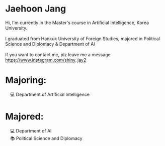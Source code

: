 # Jaehoon Jang

Hi, I'm currently in the Master's course in Artificial Intelligence, Korea University.<br><br>
I graduated from Hankuk University of Foreign Studies, majored in Political Science and Diplomacy & Department of AI<br><br>If you want to contact me, plz leave me a message https://www.instagram.com/shiny_jay2

# Majoring:<br>
&nbsp;&nbsp;&nbsp;&nbsp;:computer: Department of Artificial Intelligence<br>

# Majored:<br>
&nbsp;&nbsp;&nbsp;&nbsp;:computer: Department of AI<br>
&nbsp;&nbsp;&nbsp;&nbsp;:books: Political Science and Diplomacy


<!--
**ShinyJay2/ShinyJay2** is a ✨ _special_ ✨ repository because its `README.md` (this file) appears on your GitHub profile.

Here are some ideas to get you started:

- #:pencil2: I’m currently working on ...
- 🌱 I’m currently learning ...
- 👯 I’m looking to collaborate on ...
- 🤔 I’m looking for help with ...
- 💬 Ask me about ...
- 📫 How to reach me: ...
- 😄 Pronouns: ...
- ⚡ Fun fact: ...
-->
